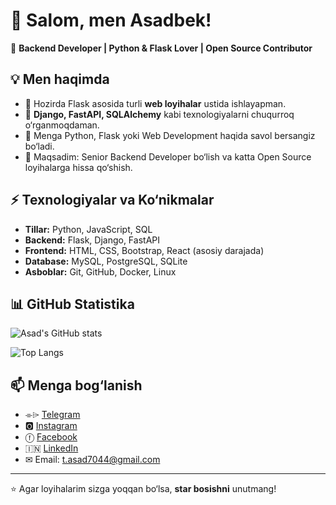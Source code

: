 # 👋 Salom, men Asadbek!  

🚀 **Backend Developer | Python & Flask Lover | Open Source Contributor**  

## 💡 Men haqimda
- 🔭 Hozirda Flask asosida turli **web loyihalar** ustida ishlayapman.  
- 🌱 **Django, FastAPI, SQLAlchemy** kabi texnologiyalarni chuqurroq o‘rganmoqdaman.  
- 💬 Menga Python, Flask yoki Web Development haqida savol bersangiz bo‘ladi.  
- 🎯 Maqsadim: Senior Backend Developer bo‘lish va katta Open Source loyihalarga hissa qo‘shish.  

## ⚡ Texnologiyalar va Ko‘nikmalar
- **Tillar:** Python, JavaScript, SQL  
- **Backend:** Flask, Django, FastAPI  
- **Frontend:** HTML, CSS, Bootstrap, React (asosiy darajada)  
- **Database:** MySQL, PostgreSQL, SQLite  
- **Asboblar:** Git, GitHub, Docker, Linux  

## 📊 GitHub Statistika
![Asad's GitHub stats](https://github-readme-stats.vercel.app/api?username=asadback25&show_icons=true&theme=radical)

![Top Langs](https://github-readme-stats.vercel.app/api/top-langs/?username=asadback25&layout=compact&theme=radical)

## 📫 Menga bog‘lanish
- ⌯⌲ [Telegram](https://www.t.me/asad_back)
-  🅾 [Instagram](https://www.instagram.com/_just_asadbek_)
-  ⓕ [Facebook](https://www.facebook.com/_just_asadbek_)
-  🇮🇳 [LinkedIn](https://www.linkedin.com/in/asadbek-turaev-8b5129358/)  
-  ✉︎ Email: t.asad7044@gmail.com  

---
⭐ Agar loyihalarim sizga yoqqan bo‘lsa, **star bosishni** unutmang!
